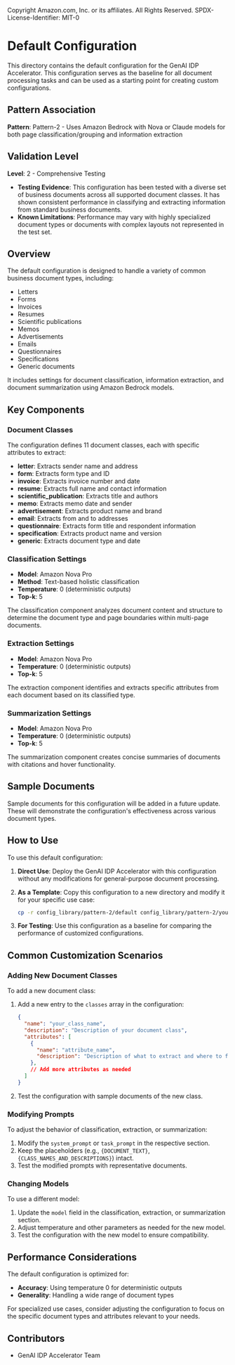 Copyright Amazon.com, Inc. or its affiliates. All Rights Reserved.
SPDX-License-Identifier: MIT-0

# Default Configuration

This directory contains the default configuration for the GenAI IDP Accelerator. This configuration serves as the baseline for all document processing tasks and can be used as a starting point for creating custom configurations.

## Pattern Association

**Pattern**: Pattern-2 - Uses Amazon Bedrock with Nova or Claude models for both page classification/grouping and information extraction

## Validation Level

**Level**: 2 - Comprehensive Testing

- **Testing Evidence**: This configuration has been tested with a diverse set of business documents across all supported document classes. It has shown consistent performance in classifying and extracting information from standard business documents.
- **Known Limitations**: Performance may vary with highly specialized document types or documents with complex layouts not represented in the test set.

## Overview

The default configuration is designed to handle a variety of common business document types, including:

- Letters
- Forms
- Invoices
- Resumes
- Scientific publications
- Memos
- Advertisements
- Emails
- Questionnaires
- Specifications
- Generic documents

It includes settings for document classification, information extraction, and document summarization using Amazon Bedrock models.

## Key Components

### Document Classes

The configuration defines 11 document classes, each with specific attributes to extract:

- **letter**: Extracts sender name and address
- **form**: Extracts form type and ID
- **invoice**: Extracts invoice number and date
- **resume**: Extracts full name and contact information
- **scientific_publication**: Extracts title and authors
- **memo**: Extracts memo date and sender
- **advertisement**: Extracts product name and brand
- **email**: Extracts from and to addresses
- **questionnaire**: Extracts form title and respondent information
- **specification**: Extracts product name and version
- **generic**: Extracts document type and date

### Classification Settings

- **Model**: Amazon Nova Pro
- **Method**: Text-based holistic classification
- **Temperature**: 0 (deterministic outputs)
- **Top-k**: 5

The classification component analyzes document content and structure to determine the document type and page boundaries within multi-page documents.

### Extraction Settings

- **Model**: Amazon Nova Pro
- **Temperature**: 0 (deterministic outputs)
- **Top-k**: 5

The extraction component identifies and extracts specific attributes from each document based on its classified type.

### Summarization Settings

- **Model**: Amazon Nova Pro
- **Temperature**: 0 (deterministic outputs)
- **Top-k**: 5

The summarization component creates concise summaries of documents with citations and hover functionality.

## Sample Documents

Sample documents for this configuration will be added in a future update. These will demonstrate the configuration's effectiveness across various document types.

## How to Use

To use this default configuration:

1. **Direct Use**: Deploy the GenAI IDP Accelerator with this configuration without any modifications for general-purpose document processing.

2. **As a Template**: Copy this configuration to a new directory and modify it for your specific use case:
   ```bash
   cp -r config_library/pattern-2/default config_library/pattern-2/your_use_case_name
   ```

3. **For Testing**: Use this configuration as a baseline for comparing the performance of customized configurations.

## Common Customization Scenarios

### Adding New Document Classes

To add a new document class:

1. Add a new entry to the `classes` array in the configuration:
   ```json
   {
     "name": "your_class_name",
     "description": "Description of your document class",
     "attributes": [
       {
         "name": "attribute_name",
         "description": "Description of what to extract and where to find it"
       },
       // Add more attributes as needed
     ]
   }
   ```

2. Test the configuration with sample documents of the new class.

### Modifying Prompts

To adjust the behavior of classification, extraction, or summarization:

1. Modify the `system_prompt` or `task_prompt` in the respective section.
2. Keep the placeholders (e.g., `{DOCUMENT_TEXT}`, `{CLASS_NAMES_AND_DESCRIPTIONS}`) intact.
3. Test the modified prompts with representative documents.

### Changing Models

To use a different model:

1. Update the `model` field in the classification, extraction, or summarization section.
2. Adjust temperature and other parameters as needed for the new model.
3. Test the configuration with the new model to ensure compatibility.

## Performance Considerations

The default configuration is optimized for:

- **Accuracy**: Using temperature 0 for deterministic outputs
- **Generality**: Handling a wide range of document types

For specialized use cases, consider adjusting the configuration to focus on the specific document types and attributes relevant to your needs.

## Contributors

- GenAI IDP Accelerator Team
